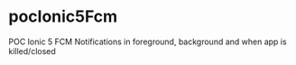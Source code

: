 # pocIonic5Fcm
POC Ionic 5 FCM Notifications in foreground, background and when app is killed/closed
